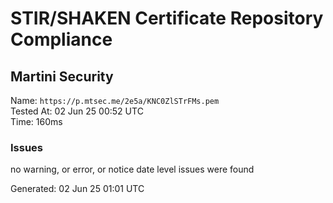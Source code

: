 # STIR/SHAKEN Certificate Repository Compliance

## Martini Security

Name: `https://p.mtsec.me/2e5a/KNC0ZlSTrFMs.pem`\
Tested At: 02 Jun 25 00:52 UTC\
Time: 160ms

### Issues

no warning, or error, or notice date level issues were found

Generated: 02 Jun 25 01:01 UTC